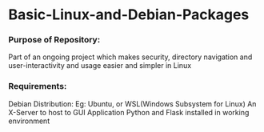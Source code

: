 # Basic-Linux-and-Debian-Packages

### Purpose of Repository:
Part of an ongoing project which makes security, directory navigation and user-interactivity and usage easier and simpler in Linux

### Requirements:
Debian Distribution: Eg: Ubuntu, or WSL(Windows Subsystem for Linux)
An X-Server to host to GUI Application
Python and Flask installed in working environment



